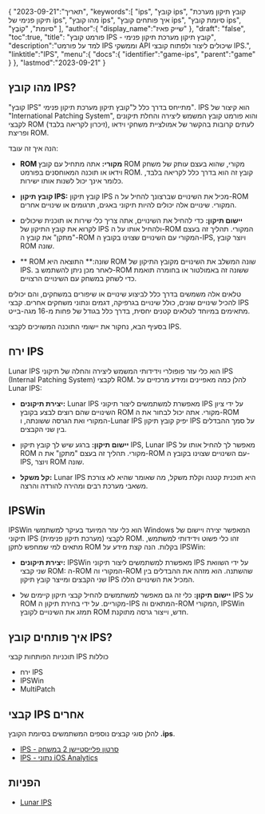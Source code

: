 {
"תאריך":"2023-09-21",
   "keywords":[
"ips",
"קובץ ips",
"קובץ תיקון מערכת תיקון פנימי של ips",
"מהו קובץ ips",
"איך פותחים קובץ ips",
"סיומת קובץ ips",
"סיומת",
"קוֹבֶץ"
],
   "author":{
"display_name":"שייק פאיז"
},
"draft": "false",
"toc":true,
"title": "פורמט קובץ IPS - קובץ תיקון מערכת תיקון פנימי",
   "description":"למד על פורמט IPS וממשקי API שיכולים ליצור ולפתוח קובצי IPS.",
   "linktitle":"IPS",
   "menu":{
      "docs":{
         "identifier":"game-ips",
         "parent":"game"
}
},
"lastmod":"2023-09-21"
}

## מהו קובץ IPS?

"קובץ IPS" מתייחס בדרך כלל ל"קובץ תיקון מערכת תיקון פנימי". IPS הוא קיצור של "International Patching System", והוא פורמט קובץ המשמש ליצירה והחלת תיקונים לקבצי ROM (זיכרון לקריאה בלבד), לעתים קרובות בהקשר של אמולציית משחקי וידאו ופריצת ROM.

הנה איך זה עובד:

- **ROM מקורי:** אתה מתחיל עם קובץ ROM מקורי, שהוא בעצם עותק של משחק וידאו או תוכנה המאוחסנים בפורמט ROM. קובץ זה הוא בדרך כלל לקריאה בלבד, כלומר אינך יכול לשנות אותו ישירות.

- **קובץ תיקון IPS:** קובץ תיקון IPS מכיל את השינויים שברצונך להחיל על ה-ROM המקורי. שינויים אלה יכולים להיות תיקוני באגים, תרגומים או שינויים אחרים.

- **יישום תיקון:** כדי להחיל את השינויים, אתה צריך כלי שירות או תוכנית שיכולים לקרוא את קובץ התיקון של IPS ולהחיל אותו על ה-ROM המקורי. תהליך זה בעצם "מתקן" את קובץ ה-ROM המקורי עם השינויים שצוינו בקובץ ה-IPS, ויוצר קובץ ROM שונה.

- ** ROM שונה:** התוצאה היא ROM שונה המשלב את השינויים מקובץ התיקון של IPS. לאחר מכן ניתן להשתמש ב-ROM ששונה זה באמולטור או בחומרה תואמת כדי לשחק במשחק עם השינויים הרצויים.

טלאים אלה משמשים בדרך כלל לביצוע שינויים או שיפורים במשחקים, והם יכולים להכיל שינויים שונים, כולל שינויים בגרפיקה, דגמים ונתוני משחקים אחרים. קבצי IPS מתאימים במיוחד לטלאים קטנים יחסית, בדרך כלל בגודל של פחות מ-16 מגה-בייט.

בסעיף הבא, נחקור את יישומי התוכנה המשויכים לקבצי IPS.

## ירח IPS

Lunar IPS הוא כלי עזר פופולרי וידידותי המשמש ליצירה והחלה של תיקוני IPS (Internal Patching System) לקבצי ROM. להלן כמה מאפיינים ומידע מרכזיים על Lunar IPS:

- **יצירת תיקונים:** Lunar IPS מאפשרת למשתמשים ליצור תיקוני IPS על ידי ציון השינויים שהם רוצים לבצע בקובץ ROM מקורי. אתה יכול לבחור את ה-ROM המקורי ואת הגרסה ששונתה, ו-Lunar IPS יפיק קובץ תיקון IPS על סמך ההבדלים בין שני הקבצים.

- **יישום תיקון:** ברגע שיש לך קובץ תיקון IPS, Lunar IPS מאפשר לך להחיל אותו על ROM מקורי. תהליך זה בעצם "מתקן" את ה-ROM עם השינויים שצוינו בקובץ ה-IPS, ויוצר ROM שונה.

- **קל משקל:** Lunar IPS היא תוכנית קטנה וקלת משקל, מה שאומר שהיא לא צורכת משאבי מערכת רבים ומהירה להורדה והרצה.

## IPSWin

IPSWin הוא כלי עזר המיועד בעיקר למשתמשי Windows המאפשר יצירה ויישום של תיקוני IPS (מערכת תיקון פנימית) לקבצי ROM. זהו כלי פשוט וידידותי למשתמש, מתאים למי שמחפש לתקן ROM בקלות. הנה קצת מידע על IPSWin:

- **יצירת תיקונים:** IPSWin מאפשרת למשתמשים ליצור תיקוני IPS על ידי השוואת שני קבצי ROM: ה-ROM המקורי וה-ROM שהשתנה. הוא מזהה את ההבדלים בין שני הקבצים ומייצר קובץ תיקון IPS המכיל את השינויים הללו.

- **יישום תיקון:** כלי זה גם מאפשר למשתמשים להחיל קבצי תיקון קיימים של IPS על ROM מקוריים. על ידי בחירת תיקון ה-IPS המתאים וה-ROM המקורי, IPSWin תמזג את השינויים לקובץ ROM חדש, וייצור גרסה מתוקנת.

## איך פותחים קובץ IPS?

תוכניות הפותחות קבצי IPS כוללות

- ירח IPS
- IPSWin
- MultiPatch

## קבצי IPS אחרים

להלן סוגי קבצים נוספים המשתמשים בסיומת הקובץ **.ips**.

- [IPS - סרטון פלייסטיישן 2 במשחק](/he/game/ips-ps2/)
- [IPS - נתוני iOS Analytics](/he/misc/ips/)

## הפניות
* [Lunar IPS](https://www.romhacking.net/utilities/240/)
